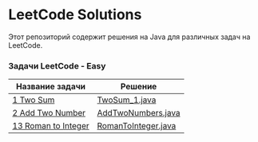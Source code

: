 # LeetCode Solutions

Этот репозиторий содержит решения на Java для различных задач на LeetCode.

### Задачи LeetCode - Easy
| Название задачи                                              | Решение                                                             |
|--------------------------------------------------------------|---------------------------------------------------------------------|
| [1 Two Sum](src/TwoSum_1/Java/TwoSum.md)                      | [TwoSum_1.java](src/TwoSum_1/Java/TwoSum.java)                         |
| [2 Add Two Number](src/solve/addTwoNumbers/AddTwoNumbers.md) | [AddTwoNumbers.java](src/solve/addTwoNumbers/AddTwoNumbers.java)    |
| [13 Roman to Integer](src/solve/RomantoInteger/RomantoInteger.md) | [RomanToInteger.java](src/solve/RomantoInteger/RomantoInteger.java) |
